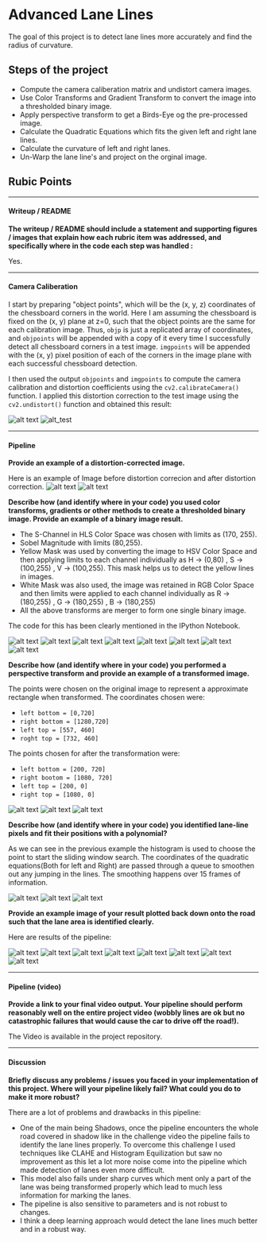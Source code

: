 # Advanced Lane Lines

The goal of this project is to detect lane lines more accurately and find the radius of curvature.

## Steps of the project
* Compute the camera caliberation matrix and undistort camera images.
* Use Color Transforms and Gradient Transform to convert the image into a thresholded binary image.
* Apply perspective transform to get a Birds-Eye og the pre-processed image.
* Calculate the Quadratic Equations which fits the given left and right lane lines.
* Calculate the curvature of left and right lanes.
* Un-Warp the lane line's and project on the orginal image.


[//]: # (Image References)

[image1]: ./output_images/Distorted.jpg "image1"
[image2]: ./output_images/Undistorted.jpg "image2"
[image3]: ./output_images/Straight_lines_1.jpg
[image4]: ./output_images/Undistorted_Straight_lines_1.jpg
[image5]: ./output_images/Binary_Image_0.jpg
[image6]: ./output_images/Binary_Image_1.jpg
[image7]: ./output_images/Binary_Image_2.jpg
[image8]: ./output_images/Binary_Image_3.jpg
[image9]: ./output_images/Binary_Image_4.jpg
[image10]: ./output_images/Binary_Image_5.jpg
[image11]: ./output_images/Binary_Image_6.jpg
[image12]: ./output_images/Binary_Image_7.jpg
[image13]: ./output_images/Perspective_Image_0.jpg
[image14]: ./output_images/Perspective_Image_3.jpg
[image15]: ./output_images/Perspective_Image_7.jpg
[image16]: ./output_images/Sliding_Window_0.jpg
[image17]: ./output_images/Sliding_Window_3.jpg
[image18]: ./output_images/Sliding_Window_7.jpg
[image19]: ./output_images/Final_Images_0.jpg
[image20]: ./output_images/Final_Images_1.jpg
[image21]: ./output_images/Final_Images_2.jpg
[image22]: ./output_images/Final_Images_3.jpg
[image23]: ./output_images/Final_Images_4.jpg
[image24]: ./output_images/Final_Images_5.jpg
[image25]: ./output_images/Final_Images_6.jpg
[image26]: ./output_images/Final_Images_7.jpg

## Rubic Points
***
#### Writeup / README
**The writeup / README should include a statement and supporting figures / images that explain how each rubric item was addressed, and specifically where in the code each step was handled :**

Yes.

***
#### Camera Caliberation

I start by preparing "object points", which will be the (x, y, z) coordinates of the chessboard corners in the world. Here I am assuming the chessboard is fixed on the (x, y) plane at z=0, such that the object points are the same for each calibration image.  Thus, `objp` is just a replicated array of coordinates, and `objpoints` will be appended with a copy of it every time I successfully detect all chessboard corners in a test image.  `imgpoints` will be appended with the (x, y) pixel position of each of the corners in the image plane with each successful chessboard detection.  

I then used the output `objpoints` and `imgpoints` to compute the camera calibration and distortion coefficients using the `cv2.calibrateCamera()` function.  I applied this distortion correction to the test image using the `cv2.undistort()` function and obtained this result: 

![alt text][image1] ![alt_test][image2]

***
#### Pipeline
**Provide an example of a distortion-corrected image.**

Here is an example of Image before distortion correcion and after distortion correction.
![alt text][image3] ![alt text][image4]

**Describe how (and identify where in your code) you used color transforms, gradients or other methods to create a thresholded binary image. Provide an example of a binary image result.**

* The S-Channel in HLS Color Space was chosen with limits as (170, 255).
* Sobel Magnitude with limits (80,255).
* Yellow Mask was used by converting the image to HSV Color Space and then applying limits to each channel individually as H -> (0,80) , S -> (100,255) , V -> (100,255). This mask helps us to detect the yellow lines in images.
* White Mask was also used, the image was retained in RGB Color Space and then limits were applied to each channel individually as R -> (180,255) , G -> (180,255) , B -> (180,255)
* All the above transforms are merger to form one single binary image.

The code for this has been clearly mentioned in the IPython Notebook.

![alt text][image5]
![alt text][image6]
![alt text][image7]
![alt text][image8]
![alt text][image9]
![alt text][image10]
![alt text][image11]
![alt text][image12]

**Describe how (and identify where in your code) you performed a perspective transform and provide an example of a transformed image.**

The points were chosen on the original image to represent a approximate rectangle when transformed. The coordinates chosen were:
* `left bottom = [0,720]`
* `right bottom = [1280,720]`
* `left top = [557, 460]`
* `roght top = [732, 460]`

The points chosen for after the transformation were:
* `left bottom = [200, 720]`
* `right bootom = [1080, 720]`
* `left top = [200, 0]`
* `right top = [1080, 0]`

![alt text][image13]
![alt text][image14]
![alt text][image15]

**Describe how (and identify where in your code) you identified lane-line pixels and fit their positions with a polynomial?**

As we can see in the previous example the histogram is used to choose the point to start the sliding window search.
The coordinates of the quadratic equations(Both for left and Right) are passed through a queue to smoothen out any jumping in the lines. The smoothing happens over 15 frames of information.

![alt text][image16]
![alt text][image17]
![alt text][image18]

**Provide an example image of your result plotted back down onto the road such that the lane area is identified clearly.**

Here are results of the pipeline:

![alt text][image19]
![alt text][image20]
![alt text][image21]
![alt text][image22]
![alt text][image23]
![alt text][image24]
![alt text][image25]
![alt text][image26]

***
#### Pipeline (video)

**Provide a link to your final video output. Your pipeline should perform reasonably well on the entire project video (wobbly lines are ok but no catastrophic failures that would cause the car to drive off the road!).**

The Video is available in the project repository.

***
#### Discussion

**Briefly discuss any problems / issues you faced in your implementation of this project. Where will your pipeline likely fail? What could you do to make it more robust?**

There are a lot of problems and drawbacks in this pipeline:
* One of the main being Shadows, once the pipeline encounters the whole road covered in shadow like in the challenge video the pipeline fails to identify the lane lines properly. To overcome this challenge I used techniques like CLAHE and Histogram Equilization but saw no improvement as this let a lot more noise come into the pipeline which made detection of lanes even more difficult. 
* This model also fails under sharp curves which ment only a part of the lane was being transformed properly which lead to much less information for marking the lanes.
*  The pipeline is also sensitive to parameters and is not robust to changes.
*  I think a deep learning approach would detect the lane lines much better and in a robust way.
